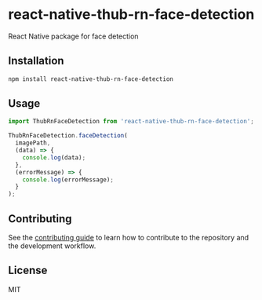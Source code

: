 # react-native-thub-rn-face-detection

React Native package for face detection

## Installation

```sh
npm install react-native-thub-rn-face-detection
```

## Usage

```js
import ThubRnFaceDetection from 'react-native-thub-rn-face-detection';

ThubRnFaceDetection.faceDetection(
  imagePath,
  (data) => {
    console.log(data);
  },
  (errorMessage) => {
    console.log(errorMessage);
  }
);
```

## Contributing

See the [contributing guide](CONTRIBUTING.md) to learn how to contribute to the repository and the development workflow.

## License

MIT
